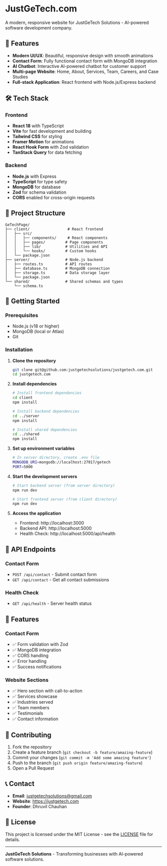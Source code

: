 # JustGeTech.com

A modern, responsive website for JustGeTech Solutions - AI-powered software development company.

## 🚀 Features

- **Modern UI/UX**: Beautiful, responsive design with smooth animations
- **Contact Form**: Fully functional contact form with MongoDB integration
- **AI Chatbot**: Interactive AI-powered chatbot for customer support
- **Multi-page Website**: Home, About, Services, Team, Careers, and Case Studies
- **Full-stack Application**: React frontend with Node.js/Express backend

## 🛠️ Tech Stack

### Frontend
- **React 18** with TypeScript
- **Vite** for fast development and building
- **Tailwind CSS** for styling
- **Framer Motion** for animations
- **React Hook Form** with Zod validation
- **TanStack Query** for data fetching

### Backend
- **Node.js** with Express
- **TypeScript** for type safety
- **MongoDB** for database
- **Zod** for schema validation
- **CORS** enabled for cross-origin requests

## 📁 Project Structure

```
GeTechPage/
├── client/                 # React frontend
│   ├── src/
│   │   ├── components/     # React components
│   │   ├── pages/         # Page components
│   │   ├── lib/           # Utilities and API
│   │   └── hooks/         # Custom hooks
│   └── package.json
├── server/                # Node.js backend
│   ├── routes.ts          # API routes
│   ├── database.ts        # MongoDB connection
│   ├── storage.ts         # Data storage layer
│   └── package.json
└── shared/                # Shared schemas and types
    └── schema.ts
```

## 🚀 Getting Started

### Prerequisites
- Node.js (v18 or higher)
- MongoDB (local or Atlas)
- Git

### Installation

1. **Clone the repository**
   ```bash
   git clone git@github.com:justgetechsolutions/justgetech.com.git
   cd justgetech.com
   ```

2. **Install dependencies**
   ```bash
   # Install frontend dependencies
   cd client
   npm install
   
   # Install backend dependencies
   cd ../server
   npm install
   
   # Install shared dependencies
   cd ../shared
   npm install
   ```

3. **Set up environment variables**
   ```bash
   # In server directory, create .env file
   MONGODB_URI=mongodb://localhost:27017/getech
   PORT=5000
   ```

4. **Start the development servers**
   ```bash
   # Start backend server (from server directory)
   npm run dev
   
   # Start frontend server (from client directory)
   npm run dev
   ```

5. **Access the application**
   - Frontend: http://localhost:3000
   - Backend API: http://localhost:5000
   - Health Check: http://localhost:5000/api/health

## 📝 API Endpoints

### Contact Form
- `POST /api/contact` - Submit contact form
- `GET /api/contact` - Get all contact submissions

### Health Check
- `GET /api/health` - Server health status

## 🎯 Features

### Contact Form
- ✅ Form validation with Zod
- ✅ MongoDB integration
- ✅ CORS handling
- ✅ Error handling
- ✅ Success notifications

### Website Sections
- ✅ Hero section with call-to-action
- ✅ Services showcase
- ✅ Industries served
- ✅ Team members
- ✅ Testimonials
- ✅ Contact information

## 🤝 Contributing

1. Fork the repository
2. Create a feature branch (`git checkout -b feature/amazing-feature`)
3. Commit your changes (`git commit -m 'Add some amazing feature'`)
4. Push to the branch (`git push origin feature/amazing-feature`)
5. Open a Pull Request

## 📞 Contact

- **Email**: justgetechsolutions@gmail.com
- **Website**: https://justgetech.com
- **Founder**: Dhruvil Chauhan

## 📄 License

This project is licensed under the MIT License - see the [LICENSE](LICENSE) file for details.

---

**JustGeTech Solutions** - Transforming businesses with AI-powered software solutions. 
